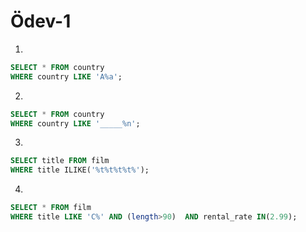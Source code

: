 # Ödev-1
1.
```sql
SELECT * FROM country
WHERE country LIKE 'A%a';
```
2.
```sql 
SELECT * FROM country
WHERE country LIKE '_____%n';
```
3.
```sql
SELECT title FROM film
WHERE title ILIKE('%t%t%t%t%');
```
4.
```sql 
SELECT * FROM film
WHERE title LIKE 'C%' AND (length>90)  AND rental_rate IN(2.99);
```
